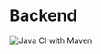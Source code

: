 # Backend
![Java CI with Maven](https://github.com/Oprojekti1/Backend/workflows/Java%20CI%20with%20Maven/badge.svg)
